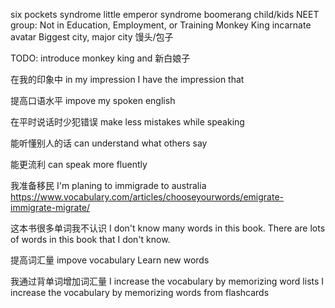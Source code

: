 six pockets syndrome
little emperor syndrome
boomerang child/kids
NEET group: Not in Education, Employment, or Training
Monkey King
incarnate 
avatar
Biggest city, major city
馒头/包子

TODO: introduce monkey king and 新白娘子

在我的印象中
in my impression
I have the impression that

提高口语水平
impove my spoken english

在平时说话时少犯错误
make less mistakes while speaking

能听懂别人的话
can understand what others say

能更流利 
can speak more fluently

我准备移民
I'm planing to immigrade to australia
https://www.vocabulary.com/articles/chooseyourwords/emigrate-immigrate-migrate/

这本书很多单词我不认识
I don't know many words in this book.
There are lots of words in this book that I don't know.

提高词汇量
impove vocabulary
Learn new words

我通过背单词增加词汇量
I increase the vocabulary by memorizing word lists 
I increase the vocabulary by memorizing words from flashcards
<!--stackedit_data:
eyJoaXN0b3J5IjpbLTE5MzczNDEzOSwtMTc3NTMyODgyNSwtMj
EzMzAzMTMxNyw1ODQ4MDgyNjEsLTgwMzQyOTYxMCwtOTEwMzM0
NTI3XX0=
-->